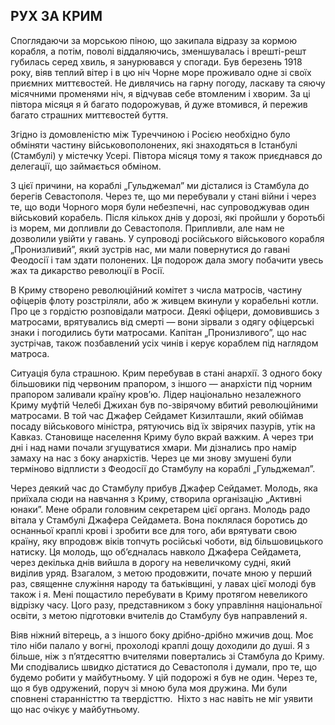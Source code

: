 ## РУХ ЗА КРИМ

Споглядаючи за морською піною, що закипала відразу за кормою корабля, а потім, поволі віддаляючись, зменшувалась і врешті-решт губилась серед хвиль, я занурювався у спогади.
Був березень 1918 року, віяв теплий вітер і в цю ніч Чорне море проживало одне зі своїх приємних миттєвостей.
Не дивлячись на гарну погоду, ласкаву та сяючу місячними променями ніч, я відчував себе втомленим і хворим.
За ці півтора місяця я й багато подорожував, й дуже втомився, й пережив багато страшних миттєвостей буття.

Згідно із домовленістю між Туреччиною і Росією необхідно було обміняти частину військовополонених, які знаходяться в Істанбулі (Стамбулі) у містечку Усері.
Півтора місяця тому я також приєднався до делегації, що займається обміном.

З цієї причини, на кораблі „Гульджемал” ми дісталися із Стамбула до берегів Севастополя.
Через те, що ми перебували у стані війни і через те, що води Чорного моря були небезпечні, нас супроводжував один військовий корабель.
Після кількох днів у дорозі, які пройшли у боротьбі із морем, ми допливли до Севастополя.
Припливли, але нам не дозволили увійти у гавань.
У супроводі російського військового корабля „Пронизливий”, який зустрів нас, ми мали повернутися до гавані Феодосії і там здати полонених.
Ця подорож дала змогу побачити увесь жах та дикарство революції в Росії.

В Криму створено революційний комітет з числа матросів, частину офіцерів флоту розстріляли, або ж живцем вкинули у корабельні котли.
Про це з гордістю розповідали матроси.
Деякі офіцери, домовившись з матросами, врятувались від смерті — вони зірвали з одягу офіцерські знаки і погодились бути матросами.
Капітан „Пронизливого”, що нас зустрічав, також позбавлений усіх чинів і керує кораблем під наглядом матроса.

Ситуація була страшною.
Крим перебував в стані анархії.
З одного боку більшовики під червоним прапором, з іншого — анархісти під чорним прапором заливали країну кров’ю.
Лідер національно незалежного Криму муфтій Челебі Джихан був по-звірячому вбитий революційними матросами.
В той час Джафер Сейдамет Кизилташли, який обіймав посаду військового міністра, рятуючись від їх звірячих пазурів, утік на Кавказ.
Становище населення Криму було вкрай важким.
А через три дні і над нами почали згущуватися хмари.
Ми дізнались про намір замаху на нас з боку анархістів.
Через це ми знову змушені були терміново відплисти з Феодосії до Стамбулу на кораблі „Гульджемал”.

Через деякий час до Стамбулу прибув Джафер Сейдамет.
Молодь, яка приїхала сюди на навчання з Криму, створила організацію „Активні юнаки”.
Мене обрали головним секретарем цієї органз.
Молодь радо вітала у Стамбулі Джафера Сейдамета.
Вона поклялася боротись до оснанньої краплі крові і зробити все для того, аби врятувати свою країну, яку впродовж віків топчуть російські чоботи, від більшовицького натиску.
Ця молодь, що об’єдналась навколо Джафера Сейдамета, через декілька днів вийшла в дорогу на невеличкому судні, який виділив уряд.
Взагалом, з метою продовжити, почате мною у перший раз, священне служіння народу та батьківщині, у лавах цієї молоді був також і я.
Мені пощастило перебувати в Криму протягом невеликого відрізку часу.
Цого разу, представником з боку управління національної освіти, з метою підготовки вчителів до Стамбулу був направлений я.

Віяв ніжний вітерець, а з іншого боку дрібно-дрібно мжичив дощ.
Моє тіло ніби палало у вогні, прохолоді краплі дощу доходили до душі.
Я з більше, ніж з п’ятдесяттю вчителями повертались зі Стамбула до Криму.
Ми сподівались швидко дістатися до Севастополя і думали, про те, що будемо робити у майбутньому.
У цій подорожі я був не один.
Через те, що я був одружений, поруч зі мною була моя дружина.
Ми були сповнені старанністтю та твердісттю. 
Ніхто з нас навіть не міг уявити що нас очікує у майбутньому.
